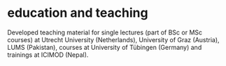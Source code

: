 # education and teaching
Developed teaching material for single lectures (part of BSc or MSc courses) at Utrecht University (Netherlands), University of Graz (Austria), LUMS (Pakistan), courses at University of Tübingen (Germany) and trainings at ICIMOD (Nepal).
